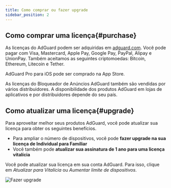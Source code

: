 ```yaml
---
title: Como comprar ou fazer upgrade
sidebar_position: 2
---
```


## Como comprar uma licença{#purchase}

As licenças do AdGuard podem ser adquiridas em [adguard.com](https://adguard.com/license.html). Você pode pagar com Visa, Mastercard, Apple Pay, Google Pay, PayPal, Alipay e UnionPay. Também aceitamos as seguintes criptomoedas: Bitcoin, Ethereum, Litecoin e Tether.

AdGuard Pro para iOS pode ser comprado na App Store.

As licenças do Bloqueador de Anúncios AdGuard também são vendidas por vários distribuidores. A disponibilidade dos produtos AdGuard em lojas de aplicativos e por distribuidores depende do seu país.

## Como atualizar uma licença{#upgrade}

Para aproveitar melhor seus produtos AdGuard, você pode atualizar sua licença para obter os seguintes benefícios.

- Para ampliar o número de dispositivos, você pode **fazer upgrade na sua licença de Individual para Familiar**
- Você também pode **atualizar sua assinatura de 1 ano para uma licença vitalícia**

Você pode atualizar sua licença em sua conta AdGuard. Para isso, clique em *Atualizar para Vitalícia* ou *Aumentar limite de dispositivos*.

![Fazer upgrade](https://cdn.adtidy.org/content/kb/ad_blocker/general/newaccount-upgrade.png)
